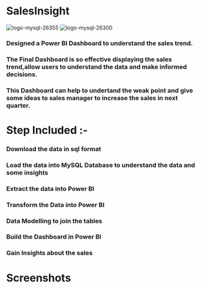 # SalesInsight

![logo-mysql-26355](https://github.com/rounakgarg68/Sales-Insight/assets/87636522/1488505c-c7db-46d8-be80-a2122851289d) ![logo-mysql-26300](https://github.com/rounakgarg68/Sales-Insight/assets/87636522/f4a3062c-6250-4a46-a2b0-de43a5cdfe85)


### Designed a Power BI Dashboard to understand the sales trend.
### The Final Dashboard is so effective displaying the sales trend,allow users to understand the data and make informed decisions.
### This Dashboard can help to undertand the weak point and give some ideas to sales manager to increase the sales in next quarter.

# Step Included :- 
### Download the data in sql format
### Load the data into MySQL Database to understand the data and some insights
### Extract the data into Power BI
### Transform the Data into Power BI
### Data Modelling to join the tables
### Build the Dashboard in Power BI
### Gain Insights about the sales

# Screenshots

